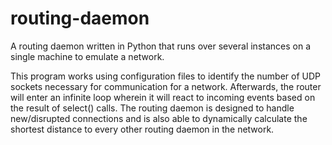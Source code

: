 # routing-daemon

A routing daemon written in Python that runs over several instances on a single machine to emulate a network. 

This program works using configuration files to identify the number of UDP sockets necessary for communication for a network. Afterwards, the router will enter an infinite loop wherein it will react to incoming events based on the result of select() calls. The routing daemon is designed to handle new/disrupted connections and is also able to dynamically calculate the shortest distance to every other routing daemon in the network.
